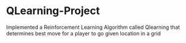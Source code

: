 # QLearning-Project
Implemented a Reinforcement Learning Algorithm called Qlearning that determines best move for a player to go given location in a grid
